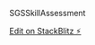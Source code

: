 SGSSkillAssessment

[Edit on StackBlitz ⚡️](https://stackblitz.com/edit/surveyjs-angular5-example-vp7ylb)
